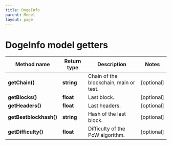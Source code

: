 ```yaml
---
title: DogeInfo
parent: Model
layout: page
---
```


# DogeInfo model getters

Method name | Return type | Description | Notes
------------ | ------------- | ------------- | -------------
**getChain()** | **string** | Chain of the blockchain, main or test. | [optional]
**getBlocks()** | **float** | Last block. | [optional]
**getHeaders()** | **float** | Last headers. | [optional]
**getBestblockhash()** | **string** | Hash of the last block. | [optional]
**getDifficulty()** | **float** | Difficulty of the PoW algorithm. | [optional]

